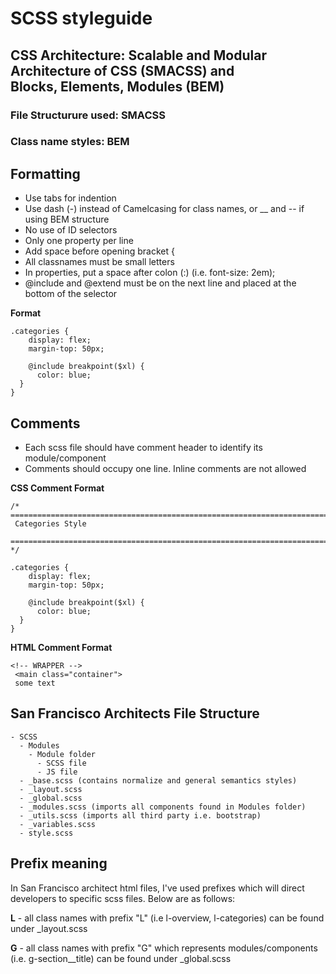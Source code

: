 # SCSS styleguide

## CSS Architecture: Scalable and Modular Architecture of CSS (SMACSS) and <br> Blocks, Elements, Modules (BEM)

### File Structurure used: SMACSS
  
### Class name styles: BEM 

  ## Formatting
  - Use tabs for indention
  - Use dash (-) instead of Camelcasing for class names, or __ and -- if using BEM structure
  - No use of ID selectors
  - Only one property per line
  - Add space before opening bracket { 
  - All classnames must be small letters
  - In properties, put a space after colon (:) (i.e. font-size: 2em);
  - @include and @extend must be on the next line and placed at the bottom of the selector 
  
  **Format**
  ```
  .categories {
	  display: flex;
	  margin-top: 50px;
	  
	  @include breakpoint($xl) {
	  	color: blue;
	}
  }
  ```
  ## Comments
  - Each scss file should have comment header to identify its module/component
  - Comments should occupy one line. Inline comments are not allowed 
  
  **CSS Comment Format**
  ```
  /* ==========================================================================
   Categories Style
   ========================================================================== */
  
  .categories {
	  display: flex;
	  margin-top: 50px;
	  
	  @include breakpoint($xl) {
	  	color: blue;
	}
  }
  ```
  
   **HTML Comment Format**
   ```
   <!-- WRAPPER -->
	<main class="container">
	some text
   
   ```
  
  ## San Francisco Architects File Structure
  
    - SCSS
      - Modules
        - Module folder
          - SCSS file
          - JS file
      - _base.scss (contains normalize and general semantics styles)
      - _layout.scss
      - _global.scss
      - _modules.scss (imports all components found in Modules folder)
      - _utils.scss (imports all third party i.e. bootstrap)
      - _variables.scss
      - style.scss
 
   ## Prefix meaning
   
   In San Francisco architect html files, I've used prefixes which will direct developers to specific scss files. Below are as follows:
   
   **L** - all class names with prefix "L" (i.e l-overview, l-categories) can be found under _layout.scss
   
   **G** - all class names with prefix "G" which represents modules/components (i.e. g-section__title) can be found under _global.scss
      
   
   
   
